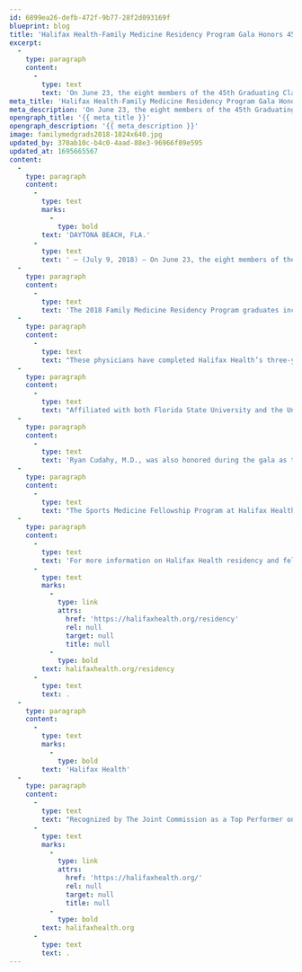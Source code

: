 ```yaml
---
id: 6899ea26-defb-472f-9b77-28f2d093169f
blueprint: blog
title: 'Halifax Health-Family Medicine Residency Program Gala Honors 45th Graduating Class, 21st Graduate of the Sports Medicine Fellowship'
excerpt:
  -
    type: paragraph
    content:
      -
        type: text
        text: 'On June 23, the eight members of the 45th Graduating Class of the Halifax Health – Family Medicine Residency Program and the 21st Graduate of the Halifax Health Sports Medicine Fellowship were honored during a special Graduation Gala at The Shores Resort & Spa in Daytona Beach Shores.'
meta_title: 'Halifax Health-Family Medicine Residency Program Gala Honors 45th Graduating Class, 21st Graduate of the Sports Medicine Fellowship'
meta_description: 'On June 23, the eight members of the 45th Graduating Class of the Halifax Health – Family Medicine Residency Program and the 21st Graduate of the Halifax Health Sports Medicine Fellowship were honored.'
opengraph_title: '{{ meta_title }}'
opengraph_description: '{{ meta_description }}'
image: familymedgrads2018-1024x640.jpg
updated_by: 370ab10c-b4c0-4aad-88e3-96966f89e595
updated_at: 1695665567
content:
  -
    type: paragraph
    content:
      -
        type: text
        marks:
          -
            type: bold
        text: 'DAYTONA BEACH, FLA.'
      -
        type: text
        text: ' – (July 9, 2018) – On June 23, the eight members of the 45th Graduating Class of the Halifax Health – Family Medicine Residency Program and the 21st Graduate of the Halifax Health Sports Medicine Fellowship were honored during a special Graduation Gala at The Shores Resort & Spa in Daytona Beach Shores.'
  -
    type: paragraph
    content:
      -
        type: text
        text: 'The 2018 Family Medicine Residency Program graduates include: Carl Chotas, M.D.; Kyle Correll, M.D.; Joshua Grube, M.D.; Grant Howard, M.D.; Kathryn McHugh, M.D.; Marcia Newby-Goodman, M.D.; Mariaah Williams, M.D.; and Michael Young, M.D.'
  -
    type: paragraph
    content:
      -
        type: text
        text: "These physicians have completed Halifax Health’s three-year program which provides comprehensive family medicine training in inpatient and outpatient settings that allow graduates to feel confident practicing in any milieu.\_ The program provides sequential and gradually increasing ambulatory care responsibility as well as realistic experiences required of family physicians.\_ Clinical rotations are conducted in adult medicine, women’s health, child and adolescent care, behavioral sciences and psychiatry, and surgery."
  -
    type: paragraph
    content:
      -
        type: text
        text: "Affiliated with both Florida State University and the University of South Florida, Halifax Health – Family Medicine Residency Program provides leading-edge clinical education while adhering to rigorous academic standards.\_ Accredited in 1971, it is the longest operating community-based family medicine residency program in Florida, as well as one of the most honored programs in the nation.\_ The majority of the program’s graduates serve as dedicated primary care physicians providing compassionate and comprehensive care to the communities they serve, including Volusia and Flagler counties."
  -
    type: paragraph
    content:
      -
        type: text
        text: 'Ryan Cudahy, M.D., was also honored during the gala as the 21st Graduate of the Halifax Health Sports Medicine Fellowship.'
  -
    type: paragraph
    content:
      -
        type: text
        text: "The Sports Medicine Fellowship Program at Halifax Health is a one-year position open to graduates of Accreditation Council of Graduate Medical Education (ACGME) accredited Family Medicine Residency Programs achieving American Board of Family Medicine Certification or similar training credentials in Internal Medicine, Emergency Medicine or qualified Preventive Medicine Residency applicants.\_ The Sports Medicine Fellowship has been ACGME accredited since 1997.\_ Graduates are eligible for the American Board of Family Practice Certificate of Added Qualification in Sports Medicine."
  -
    type: paragraph
    content:
      -
        type: text
        text: 'For more information on Halifax Health residency and fellowship programs, call 386.425.4167 or visit '
      -
        type: text
        marks:
          -
            type: link
            attrs:
              href: 'https://halifaxhealth.org/residency'
              rel: null
              target: null
              title: null
          -
            type: bold
        text: halifaxhealth.org/residency
      -
        type: text
        text: .
  -
    type: paragraph
    content:
      -
        type: text
        marks:
          -
            type: bold
        text: 'Halifax Health'
  -
    type: paragraph
    content:
      -
        type: text
        text: "Recognized by The Joint Commission as a Top Performer on Key Quality Measures, Halifax Health serves Volusia and Flagler counties, providing a continuum of healthcare services through a network of organizations including a tertiary hospital, community hospital, freestanding emergency department, an urgent care, psychiatric services, a cancer treatment center with five outreach locations, the area’s largest hospice, a center for inpatient rehabilitation, outpatient rehabilitation clinics, primary care walk-in clinics, a walk-in clinic specializing in women’s health, a pediatric care community clinic, three children’s medical practices, a home healthcare agency, and an exclusive provider organization.\_ Halifax Health offers the area’s only Level II Trauma Center, Comprehensive Stroke Center, Pediatric Intensive Care Unit, Pediatric Emergency Department, Child and Adolescent Behavioral Services, complete Neurosurgical Services, OB Emergency Department and Level II Neonatal Intensive Care Unit that cares for babies born as early as 28 weeks.\_ For more information, visit "
      -
        type: text
        marks:
          -
            type: link
            attrs:
              href: 'https://halifaxhealth.org/'
              rel: null
              target: null
              title: null
          -
            type: bold
        text: halifaxhealth.org
      -
        type: text
        text: .
---
```

